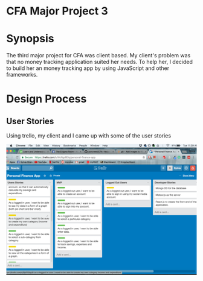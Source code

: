 
CFA Major Project 3
===================

Synopsis
========
The third major project for CFA was client based. My client's problem was that no money tracking application suited her needs. To help her, I decided to build her an money tracking app by using JavaScript and other frameworks. 

Design Process
==============

User Stories
------------
Using trello, my client and I came up with some of the user stories

![alt text](/userstories.png)
